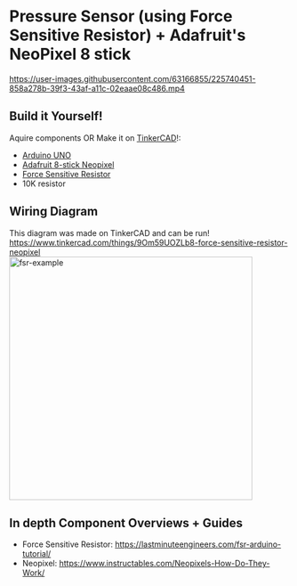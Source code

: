 # Pressure Sensor (using Force Sensitive Resistor) + Adafruit's NeoPixel 8 stick

https://user-images.githubusercontent.com/63166855/225740451-858a278b-39f3-43af-a11c-02eaae08c486.mp4

## Build it Yourself!
Aquire components OR Make it on [TinkerCAD](https://www.tinkercad.com/circuits)!:
- [Arduino UNO](https://www.digikey.com/en/products/detail/arduino/A000066/2784006)
- [Adafruit 8-stick Neopixel](https://www.adafruit.com/product/1426)
- [Force Sensitive Resistor](https://www.adafruit.com/product/166)
- 10K resistor

## Wiring Diagram
This diagram was made on TinkerCAD and can be run! <br />
https://www.tinkercad.com/things/9Om59UOZLb8-force-sensitive-resistor-neopixel <br />
<img width="437" alt="fsr-example" src="https://user-images.githubusercontent.com/63166855/227043118-455949b2-e0b1-436f-9413-37067b2ca3b2.png">

## In depth Component Overviews + Guides
- Force Sensitive Resistor: https://lastminuteengineers.com/fsr-arduino-tutorial/
- Neopixel: https://www.instructables.com/Neopixels-How-Do-They-Work/
